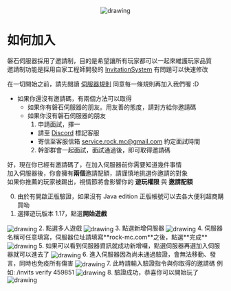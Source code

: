 <p align="center">
<img src="https://raw.githubusercontent.com/rock-mc/rock-mc.github.io/master/wallpaper.png" alt="drawing" style="vertical-align:middle"/>
</p>

# 如何加入
磐石伺服器採用了邀請制，目的是希望讓所有玩家都可以一起來維護玩家品質  
邀請制功能是採用自家工程師開發的 [InvitationSystem](https://github.com/rock-mc/InvitationSystem) 有問題可以快速修改  

在一切開始之前，請先閱讀 [伺服器規則](https://rock-mc.github.io/rule/) 同意每一條規則再加入我們喔 :D  

- 如果你還沒有邀請碼，有兩個方法可以取得
  - 如果你有磐石伺服器的朋友。用友善的態度，請對方給你邀請碼
  - 如果你沒有磐石伺服器的朋友
    1. 申請面試，擇一
      - 請至 [Discord](https://discord.gg/Kd3W7s8TUv) 標記客服
      - 寄信至客服信箱 service.rock.mc@gmail.com 約定面試時間
    2. 幹部群會一起面試，面試通過後，即可取得邀請碼

好，現在你已經有邀請碼了，在加入伺服器前你需要知道幾件事情  
加入伺服器後，你會擁有**兩個**邀請配額，請謹慎地挑選你邀請的對象  
如果你推薦的玩家被踢出，視情節將會影響你的 **遊玩權限** 與 **邀請配額**  

0. 由於有開啟正版驗證，如果沒有 Java edition 正版帳號可以去各大便利超商購買呦
1. 選擇遊玩版本 1.17，點選**開始遊戲**
<img src="https://i.imgur.com/oDqE09J.png" alt="drawing" style="vertical-align:middle"/>  
2. 點選多人遊戲  
<img src="https://i.imgur.com/CFyqpt9.png" alt="drawing" style="vertical-align:middle"/>  
3. 點選新增伺服器  
<img src="https://i.imgur.com/c7rXjGC.png" alt="drawing" style="vertical-align:middle"/>  
4. 伺服器名稱可任意填寫，伺服器位址請填寫**rock-mc.com**之後，點選**完成**  
<img src="https://i.imgur.com/8fetGMn.png" alt="drawing" style="vertical-align:middle"/>  
5. 如果可以看到伺服器資訊就成功新增囉，點選伺服器再選加入伺服器就可以進去了
<img src="https://i.imgur.com/qAyR0UE.png" alt="drawing" style="vertical-align:middle"/>
6. 進入伺服器因為尚未通過驗證，會無法移動、發言，同時也免疫所有傷害
<img src="https://i.imgur.com/sdSJFi6.png" alt="drawing" style="vertical-align:middle"/>
7. 此時請輸入驗證指令與你取得的邀請碼  
例如: /invits verify 459851  
<img src="https://i.imgur.com/pXxRiSk.png" alt="drawing" style="vertical-align:middle"/>
8. 驗證成功，恭喜你可以開始玩了
<img src="https://i.imgur.com/fnazQwN.png" alt="drawing" style="vertical-align:middle"/>

